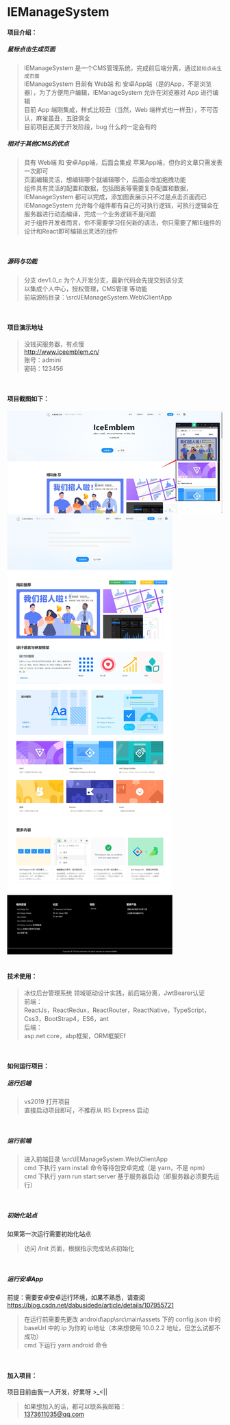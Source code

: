 IEManageSystem
=============
#### 项目介绍：
##### 鼠标点击生成页面
> IEManageSystem 是一个CMS管理系统，完成前后端分离，通过`鼠标点击生成页面`<br>
> IEManageSystem 目前有 Web端 和 安卓App端（是的App，不是浏览器），为了方便用户编辑，IEManageSystem 允许在浏览器对 App 进行编辑<br>
> 目前 App 端刚集成，样式比较丑（当然，Web 端样式也一样丑），不可否认，麻雀虽丑，五脏俱全<br>
> 目前项目还属于开发阶段，bug 什么的一定会有的<br>

##### 相对于其他CMS的优点
> 具有 Web端 和 安卓App端，后面会集成 苹果App端，但你的文章只需发表一次即可<br>
> 页面编辑灵活，想编辑哪个就编辑哪个，后面会增加拖拽功能<br>
> 组件具有灵活的配置和数据，包括图表等需要复杂配置和数据，IEManageSystem 都可以完成，添加图表展示只不过是点击页面而已<br>
> IEManageSystem 允许每个组件都有自己的可执行逻辑，可执行逻辑会在服务器进行动态编译，完成一个业务逻辑不是问题<br>
> 对于组件开发者而言，你不需要学习任何新的语法，你只需要了解IE组件的设计和React即可编辑出灵活的组件<br>
<br>

##### 源码与功能
> 分支 dev1.0_c 为个人开发分支，最新代码会先提交到该分支<br>
> 以集成个人中心，授权管理，CMS管理 等功能<br>
> 前端源码目录：\src\IEManageSystem.Web\ClientApp<br>
<br>

#### 项目演示地址
> 没钱买服务器，有点慢<br>
> http://www.iceemblem.cn/<br>
> 账号：admini<br>
> 密码：123456<br>
<br>

#### 项目截图如下：
![image](img/show1.jpg)<br>
![image](img/show2.jpg)<br>
<br>

#### 技术使用：
> 冰纹后台管理系统 领域驱动设计实践，前后端分离，JwtBearer认证<br>
前端：<br>
> ReactJs，ReactRedux，ReactRouter，ReactNative，TypeScript，Css3，BootStrap4，ES6，ant<br>
后端：<br>
> asp.net core，abp框架，ORM框架Ef<br>
<br>

#### 如何运行项目：
##### 运行后端
> vs2019 打开项目<br>
> 直接启动项目即可，不推荐从 IIS Express 启动<br>
<br>

##### 运行前端
> 进入前端目录 \src\IEManageSystem.Web\ClientApp<br>
> cmd 下执行 yarn install 命令等待包安卓完成（是 yarn，不是 npm）<br>
> cmd 下执行 yarn run start:server 基于服务器启动（即服务器必须要先运行）<br>
<br>

##### 初始化站点
如果第一次运行需要初始化站点 <br>
> 访问 /Init 页面，根据指示完成站点初始化 <br>
<br>

##### 运行安卓App
前提：需要安卓安卓运行环境，如果不熟悉，请查阅 https://blog.csdn.net/dabusidede/article/details/107955721 <br>
> 在运行前需要先更改 android\app\src\main\assets 下的 config.json 中的 baseUrl 中的 ip 为你的 ip地址（本来想使用 10.0.2.2 地址，但怎么试都不成功）<br>
> cmd 下运行 yarn android 命令<br>
<br>

#### 加入项目：
项目目前由我一人开发，好累呀 >_<|| <br>
> 如果想加入的话，都可以联系我邮箱：<br>
> 1373611035@qq.com<br>
<br>